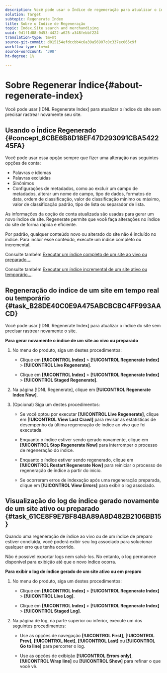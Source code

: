 ```yaml
---
description: Você pode usar o Índice de regeneração para atualizar o índice do seu site sem precisar rastrear novamente seu site.
solution: Target
subtopic: Regenerate Index
title: Sobre o Índice de Regeneração
topic: Index,Site search and merchandising
uuid: 9d1f1d88-0453-4422-a625-a348febbf224
translation-type: tm+mt
source-git-commit: d015154efdccbb4c6a39a56907c0c337ec065c9f
workflow-type: tm+mt
source-wordcount: '398'
ht-degree: 1%

---
```



# Sobre Regenerar Índice{#about-regenerate-index}

Você pode usar [!DNL Regenerate Index] para atualizar o índice do site sem precisar rastrear novamente seu site.

## Usando o Índice Regenerado {#concept_6CBE6B8D18EF47D293091CBA542245FA}

Você pode usar essa opção sempre que fizer uma alteração nas seguintes opções de conta:

* Palavras e idiomas
* Palavras excluídas
* Sinônimos
* Configurações de metadados, como ao excluir um campo de metadados, alterar um nome de campo, tipo de dados, formatos de data, ordem de classificação, valor de classificação mínimo ou máximo, valor de classificação padrão, tipo de lista ou separador de lista.

As informações da opção de conta atualizada são usadas para gerar um novo índice de site. Regenerate permite que você faça alterações no índice do site de forma rápida e eficiente.

Por padrão, qualquer conteúdo novo ou alterado do site não é incluído no índice. Para incluir esse conteúdo, execute um índice completo ou incremental.

Consulte também [Executar um índice completo de um site ao vivo ou preparado...](../c-about-index-menu/c-about-full-index.md#task_F7FE04D8A1654A7787FCCA31B45EB42D).

Consulte também [Executar um índice incremental de um site ativo ou temporário...](../c-about-index-menu/c-about-incremental-index.md#task_9BFB6157F3884B2FAECB7E0E9CA318CB).

## Regeneração do índice de um site em tempo real ou temporário {#task_B28DE40C0E9A475ABCBCBC4FF993AACD}

Você pode usar [!DNL Regenerate Index] para atualizar o índice do site sem precisar rastrear novamente o site.

**Para gerar novamente o índice de um site ao vivo ou preparado**

1. No menu do produto, siga um destes procedimentos:

   * Clique em **[!UICONTROL Index]** > **[!UICONTROL Regenerate Index]** > **[!UICONTROL Live Regenerate]**.

   * Clique em **[!UICONTROL Index]** > **[!UICONTROL Regenerate Index]** > **[!UICONTROL Staged Regenerate]**.

1. Na página [!DNL Regenerate], clique em **[!UICONTROL Regenerate Index Now]**.
1. (Opcional) Siga um destes procedimentos:

   * Se você optou por executar **[!UICONTROL Live Regenerate]**, clique em **[!UICONTROL View Last Crawl]** para revisar as estatísticas de desempenho da última regeneração de índice ao vivo que foi executada.

   * Enquanto o índice estiver sendo gerado novamente, clique em **[!UICONTROL Stop Regenerate Now]** para interromper o processo de regeneração do índice.
   * Enquanto o índice estiver sendo regenerado, clique em **[!UICONTROL Restart Regenerate Now]** para reiniciar o processo de regeneração de índice a partir do início.
   * Se ocorreram erros de indexação após uma regeneração preparada, clique em **[!UICONTROL View Errors]** para exibir o log associado.

## Visualização do log de índice gerado novamente de um site ativo ou preparado {#task_61CE8F9E7BF84BA89A8D482B2106BB15}

Quando uma regeneração de índice ao vivo ou de um índice de preparo estiver concluída, você poderá exibir seu log associado para solucionar qualquer erro que tenha ocorrido.

Não é possível exportar logs nem salvá-los. No entanto, o log permanece disponível para exibição até que o novo índice ocorra.

**Para exibir o log de índice gerado de um site ativo ou em preparo**

1. No menu do produto, siga um destes procedimentos:

   * Clique em **[!UICONTROL Index]** > **[!UICONTROL Regenerate Index]** > **[!UICONTROL Live Log]**.

   * Clique em **[!UICONTROL Index]** > **[!UICONTROL Regenerate Index]** > **[!UICONTROL Staged Log]**.

1. Na página de log, na parte superior ou inferior, execute um dos seguintes procedimentos:

   * Use as opções de navegação **[!UICONTROL First]**, **[!UICONTROL Prev]**, **[!UICONTROL Next]**, **[!UICONTROL Last]** ou **[!UICONTROL Go to line]** para percorrer o log.

   * Use as opções de exibição **[!UICONTROL Errors only]**, **[!UICONTROL Wrap line]** ou **[!UICONTROL Show]** para refinar o que você vê.

